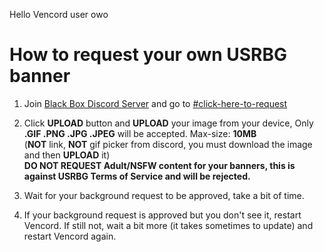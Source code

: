 Hello Vencord user owo

# How to request your own USRBG banner

1. Join [Black Box Discord Server](https://discord.gg/TeRQEPb) and go to [#click-here-to-request](https://discord.com/channels/449175561529589761/645627516794699787/)

2. Click **UPLOAD** button and **UPLOAD** your image from your device, Only **.GIF .PNG .JPG .JPEG** will be accepted. Max-size: **10MB**
<br>(**NOT** link, **NOT** gif picker from discord, you must download the image and then **UPLOAD** it)
<br>**DO NOT REQUEST Adult/NSFW content for your banners, this is against USRBG Terms of Service and will be rejected.**

3. Wait for your background request to be approved, take a bit of time.

4. If your background request is approved but you don't see it, restart Vencord. If still not, wait a bit more (it takes sometimes to update) and restart Vencord again.
